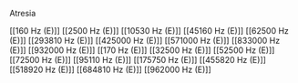 Atresia

[[160 Hz (E)]]
[[2500 Hz (E)]]
[[10530 Hz (E)]]
[[45160 Hz (E)]]
[[62500 Hz (E)]]
[[293810 Hz (E)]]
[[425000 Hz (E)]]
[[571000 Hz (E)]]
[[833000 Hz (E)]]
[[932000 Hz (E)]]
[[170 Hz (E)]]
[[32500 Hz (E)]]
[[52500 Hz (E)]]
[[72500 Hz (E)]]
[[95110 Hz (E)]]
[[175750 Hz (E)]]
[[455820 Hz (E)]]
[[518920 Hz (E)]]
[[684810 Hz (E)]]
[[962000 Hz (E)]]